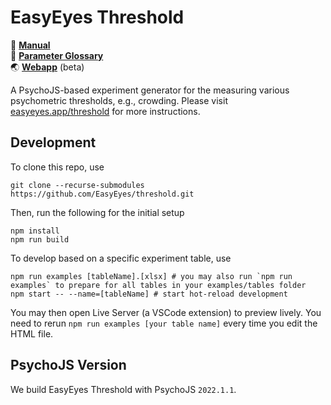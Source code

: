 # EasyEyes Threshold

📖 [**Manual**](https://docs.google.com/document/d/e/2PACX-1vTTrqaSyva2afVupLchBjfTHc_YW5jAbEexGbudXMJ9xMKPBDA3nxQmHXa4wjnAoSVabeEA8T9CGIMa/pub)<br />
📝 [**Parameter Glossary**](https://docs.google.com/spreadsheets/d/e/2PACX-1vQ8QswX_5h_oNS2Ly6VgoONGIxJHqDFjdZqWY_HUxH2Nr_LNkGDBL8FXz74l9BxVNR2AIXGhHir9GAd/pub?gid=1287694458&single=true&output=pdf)<br />
🌏 [**Webapp**](https://easyeyes.app/threshold/) (beta)

A PsychoJS-based experiment generator for the measuring various psychometric thresholds, e.g., crowding. Please visit [easyeyes.app/threshold](https://easyeyes.app/threshold/) for more instructions.

## Development

To clone this repo, use

```shell
git clone --recurse-submodules https://github.com/EasyEyes/threshold.git
```

Then, run the following for the initial setup

```shell
npm install
npm run build
```

To develop based on a specific experiment table, use

```shell
npm run examples [tableName].[xlsx] # you may also run `npm run examples` to prepare for all tables in your examples/tables folder
npm start -- --name=[tableName] # start hot-reload development
```

You may then open Live Server (a VSCode extension) to preview lively. You need to rerun `npm run examples [your table name]` every time you edit the HTML file.

## PsychoJS Version

We build EasyEyes Threshold with PsychoJS `2022.1.1`.
